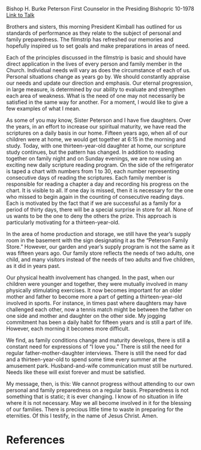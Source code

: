 Bishop H. Burke Peterson
First Counselor in the Presiding Bishopric
10-1978
[Link to Talk](https://www.churchofjesuschrist.org/study/general-conference/1978/10/attending-to-personal-and-family-preparedness?lang=eng)

Brothers and sisters, this morning President Kimball has outlined for us standards of performance as they relate to the subject of personal and family preparedness. The filmstrip has refreshed our memories and hopefully inspired us to set goals and make preparations in areas of need.

Each of the principles discussed in the filmstrip is basic and should have direct application in the lives of every person and family member in the Church. Individual needs will vary as does the circumstance of each of us. Personal situations change as years go by. We should constantly appraise our needs and update our direction and emphasis. Our eternal progression, in large measure, is determined by our ability to evaluate and strengthen each area of weakness. What is the need of one may not necessarily be satisfied in the same way for another. For a moment, I would like to give a few examples of what I mean.

As some of you may know, Sister Peterson and I have five daughters. Over the years, in an effort to increase our spiritual maturity, we have read the scriptures on a daily basis in our home. Fifteen years ago, when all of our children were at home, we would get together at 6:15 in the morning and study. Today, with one thirteen-year-old daughter at home, our scripture study continues, but the pattern has changed. In addition to reading together on family night and on Sunday evenings, we are now using an exciting new daily scripture reading program. On the side of the refrigerator is taped a chart with numbers from 1 to 30, each number representing consecutive days of reading the scriptures. Each family member is responsible for reading a chapter a day and recording his progress on the chart. It is visible to all. If one day is missed, then it is necessary for the one who missed to begin again in the counting of consecutive reading days. Each is motivated by the fact that if we are successful as a family for a period of thirty days, there will be a special surprise in store for all. None of us wants to be the one to deny the others the prize. This approach is particularly motivating for a thirteen-year-old.

In the area of home production and storage, we still have the year’s supply room in the basement with the sign designating it as the “Peterson Family Store.” However, our garden and year’s supply program is not the same as it was fifteen years ago. Our family store reflects the needs of two adults, one child, and many visitors instead of the needs of two adults and five children, as it did in years past.

Our physical health involvement has changed. In the past, when our children were younger and together, they were mutually involved in many physically stimulating exercises. It now becomes important for an older mother and father to become more a part of getting a thirteen-year-old involved in sports. For instance, in times past where daughters may have challenged each other, now a tennis match might be between the father on one side and mother and daughter on the other side. My jogging commitment has been a daily habit for fifteen years and is still a part of life. However, each morning it becomes more difficult.

We find, as family conditions change and maturity develops, there is still a constant need for expressions of “I love you.” There is still the need for regular father-mother-daughter interviews. There is still the need for dad and a thirteen-year-old to spend some time every summer at the amusement park. Husband-and-wife communication must still be nurtured. Needs like these will exist forever and must be satisfied.

My message, then, is this: We cannot progress without attending to our own personal and family preparedness on a regular basis. Preparedness is not something that is static; it is ever changing. I know of no situation in life where it is not necessary. May we all become involved in it for the blessing of our families. There is precious little time to waste in preparing for the eternities. Of this I testify, in the name of Jesus Christ. Amen.

# References
